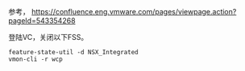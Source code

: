 
参考，
https://confluence.eng.vmware.com/pages/viewpage.action?pageId=543354268

登陆VC，关闭以下FSS。
```
feature-state-util -d NSX_Integrated
vmon-cli -r wcp
```
